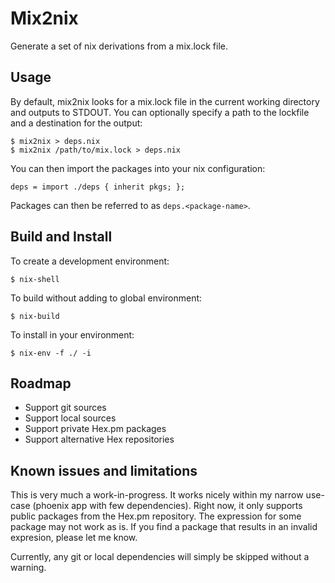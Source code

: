 # Mix2nix
Generate a set of nix derivations from a mix.lock file.

## Usage
By default, mix2nix looks for a mix.lock file in the current working
directory and outputs to STDOUT. You can optionally specify a path to the
lockfile and a destination for the output:
```
$ mix2nix > deps.nix
$ mix2nix /path/to/mix.lock > deps.nix
```

You can then import the packages into your nix configuration:
```
deps = import ./deps { inherit pkgs; };
```

Packages can then be referred to as `deps.<package-name>`.


## Build and Install
To create a development environment:
```
$ nix-shell
```

To build without adding to global environment:
```
$ nix-build
```

To install in your environment:
```
$ nix-env -f ./ -i
```

## Roadmap

* Support git sources
* Support local sources
* Support private Hex.pm packages
* Support alternative Hex repositories

## Known issues and limitations
This is very much a work-in-progress. It works nicely within my narrow use-case
(phoenix app with few dependencies). Right now, it only supports public packages
from the Hex.pm repository. The expression for some package may not work as is.
If you find a package that results in an invalid expresion, please let me know.

Currently, any git or local dependencies will simply be skipped without a
warning.
